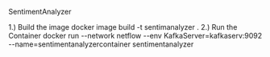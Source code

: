 SentimentAnalyzer

1.) Build the image
    docker image build -t sentimanalyzer .
2.) Run the Container
    docker run --network netflow --env KafkaServer=kafkaserv:9092 --name=sentimentanalyzercontainer sentimentanalyzer
 
